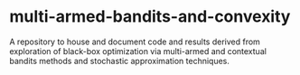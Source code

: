 # multi-armed-bandits-and-convexity
A repository to house and document code and results derived from exploration of black-box optimization via multi-armed and contextual bandits methods and stochastic approximation techniques.
